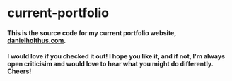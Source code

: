 # current-portfolio

#### This is the source code for my current portfolio website, [danielholthus.com](www.danielholthus.com).

#### I would love if you checked it out! I hope you like it, and if not, I'm always open criticisim and would love to hear what you might do differently. Cheers!

